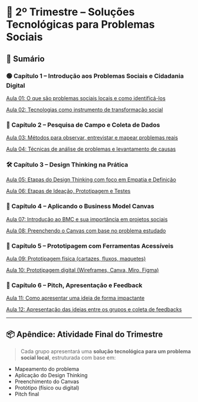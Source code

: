 # 📘 2º Trimestre – Soluções Tecnológicas para Problemas Sociais

## 🧭 Sumário

### 🟢 Capítulo 1 – Introdução aos Problemas Sociais e Cidadania Digital

[Aula 01: O que são problemas sociais locais e como identificá-los](<./Aula 01: O que são problemas sociais locais e como identificá-los.md>)

[Aula 02: Tecnologias como instrumento de transformação social](<./Aula 02: Tecnologias como instrumento de transformação social.md>)

### 🧠 Capítulo 2 – Pesquisa de Campo e Coleta de Dados

[Aula 03: Métodos para observar, entrevistar e mapear problemas reais](<./Aula 03: Métodos para observar, entrevistar e mapear problemas reais.md>)

[Aula 04: Técnicas de análise de problemas e levantamento de causas](<./Aula 04: Técnicas de análise de problemas e levantamento de causas.md>)

### 🛠️ Capítulo 3 – Design Thinking na Prática

[Aula 05: Etapas do Design Thinking com foco em Empatia e Definição](<./Aula 05: Etapas do Design Thinking com foco em Empatia e Definição.md>)

[Aula 06: Etapas de Ideação, Prototipagem e Testes](<./Aula 06: Etapas de Ideação, Prototipagem e Testes.md>)

### 🧩 Capítulo 4 – Aplicando o Business Model Canvas

[Aula 07: Introdução ao BMC e sua importância em projetos sociais](<./Aula 07: Introdução ao BMC e sua importância em projetos sociais.md>)

[Aula 08: Preenchendo o Canvas com base no problema estudado](<./Aula 08: Preenchendo o Canvas com base no problema estudado.md>)

### 🧪 Capítulo 5 – Prototipagem com Ferramentas Acessíveis

[Aula 09: Prototipagem física (cartazes, fluxos, maquetes)](<./Aula 09: Prototipagem física (cartazes, fluxos, maquetes).md>)

[Aula 10: Prototipagem digital (Wireframes, Canva, Miro, Figma)](<./Aula 10: Prototipagem digital (Wireframes, Canva, Miro, Figma).md>)

### 🎤 Capítulo 6 – Pitch, Apresentação e Feedback

[Aula 11: Como apresentar uma ideia de forma impactante](<./Aula 11: Como apresentar uma ideia de forma impactante.md>)

[Aula 12: Apresentação das ideias entre os grupos e coleta de feedbacks](<./Aula 12: Apresentação das ideias entre os grupos e coleta de feedbacks.md>)

---

## 📦 Apêndice: Atividade Final do Trimestre

> Cada grupo apresentará uma **solução tecnológica para um problema social local**, estruturada com base em:

- Mapeamento do problema
- Aplicação do Design Thinking
- Preenchimento do Canvas
- Protótipo (físico ou digital)
- Pitch final
